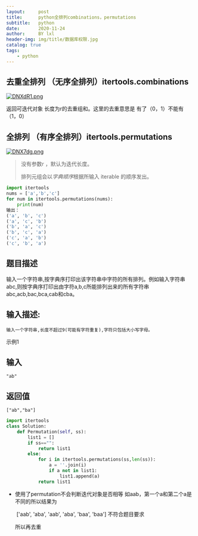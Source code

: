 ```yaml
---
layout:     post
title:      python全排列combinations，permutations
subtitle:   python
date:       2020-11-24
author:     BY lxl
header-img: img/title/数据库权限.jpg
catalog: true
tags:
    - python
---
```


##  去重全排列 （无序全排列）itertools.combinations

[![DNXdR1.png](https://s3.ax1x.com/2020/11/24/DNXdR1.png)](https://imgchr.com/i/DNXdR1)

返回可迭代对象 长度为r的去重组和。这里的去重意思是 有了（0，1）不能有（1，0）

## 全排列 （有序全排列）itertools.permutations

[![DNX7dg.png](https://s3.ax1x.com/2020/11/24/DNX7dg.png)](https://imgchr.com/i/DNX7dg)

>没有参数r ，默认为迭代长度。
>
>排列元组会以<em>字典顺序</em>根据所输入 iterable 的顺序发出。

```python
import itertools
nums = ['a','b','c']
for num in itertools.permutations(nums):
    print(num)
输出：
('a', 'b', 'c')
('a', 'c', 'b')
('b', 'a', 'c')
('b', 'c', 'a')
('c', 'a', 'b')
('c', 'b', 'a')
```



## 题目描述

输入一个字符串,按字典序打印出该字符串中字符的所有排列。例如输入字符串abc,则按字典序打印出由字符a,b,c所能排列出来的所有字符串abc,acb,bac,bca,cab和cba。

## 输入描述:

```
输入一个字符串,长度不超过9(可能有字符重复),字符只包括大小写字母。
```

示例1

## 输入

```
"ab"
```

## 返回值

```
["ab","ba"]
```

```python
import itertools
class Solution:
    def Permutation(self, ss):
        list1 = []
        if ss=="":
            return list1
        else:
            for i in itertools.permutations(ss,len(ss)):
                a = ''.join(i)
                if a not in list1:
                    list1.append(a)
            return list1
```

- 使用了permutation不会判断迭代对象是否相等 如aab，第一个a和第二个a是不同的所以结果为

  ​		['aab', 'aba', 'aab', 'aba', 'baa', 'baa'] 不符合题目要求

  所以再去重

